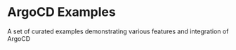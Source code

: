 ArgoCD Examples
=================

A set of curated examples demonstrating various features and integration of ArgoCD

